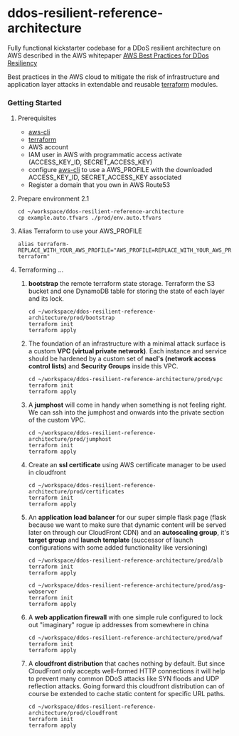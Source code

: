 # ddos-resilient-reference-architecture

Fully functional kickstarter codebase for a DDoS resilient architecture
on AWS described in the AWS whitepaper [AWS Best Practices for DDos Resiliency](https://d0.awsstatic.com/whitepapers/Security/DDoS_White_Paper.pdf)

Best practices in the AWS cloud to mitigate the risk of infrastructure and application layer
attacks in extendable and reusable [terraform](https://www.terraform.io/) modules.



### Getting Started


1. Prerequisites
    * [aws-cli](https://aws.amazon.com/cli/) 
    * [terraform](https://www.terraform.io/)
    * AWS account
    * IAM user in AWS with programmatic access activate (ACCESS_KEY_ID, SECRET_ACCESS_KEY)
    * configure [aws-cli](https://aws.amazon.com/cli/) to use a AWS_PROFILE with the downloaded ACCESS_KEY_ID, SECRET_ACCESS_KEY associated
    * Register a domain that you own in AWS Route53  
2. Prepare environment
    2.1
    ```shell script
    cd ~/workspace/ddos-resilient-reference-architecture
    cp example.auto.tfvars ./prod/env.auto.tfvars
    ```
3. Alias Terraform to use your AWS_PROFILE
    ```shell script
    alias terraform-REPLACE_WITH_YOUR_AWS_PROFILE="AWS_PROFILE=REPLACE_WITH_YOUR_AWS_PROFILE terraform"
    ``` 

4. Terraforming ...
    
    1. **bootstrap** the remote terraform state storage. 
    Terraform the S3 bucket and one DynamoDB table for storing the state of each layer and its lock. 
        ```shell script
        cd ~/workspace/ddos-resilient-reference-architecture/prod/bootstrap
        terraform init 
        terraform apply
        ```  
    2. The foundation of an infrastructure with a minimal attack surface is  
    a custom **VPC (virtual private network)**. Each instance and service should be hardened by
    a custom set of **nacl's (network access control lists)** and **Security Groups** inside this VPC.
        ```shell script
        cd ~/workspace/ddos-resilient-reference-architecture/prod/vpc
        terraform init
        terraform apply
        ```
    3. A **jumphost** will come in handy when something is not feeling right. We can ssh into the jumphost and onwards into the 
    private section of the custom VPC.  
        ```shell script
        cd ~/workspace/ddos-resilient-reference-architecture/prod/jumphost
        terraform init
        terraform apply
        ```
    3. Create an **ssl certificate** using AWS certificate manager to be used in cloudfront 
        ```shell script
        cd ~/workspace/ddos-resilient-reference-architecture/prod/certificates
        terraform init
        terraform apply
        ```       
              
    4. An **application load balancer** for our super simple flask page (flask because we want to make sure that dynamic content will be served later on through our CloudFront CDN) and
    an **autoscaling group**, it's **target group** and **launch template** (successor of launch configurations with some added functionality like versioning)
        ```shell script
        cd ~/workspace/ddos-resilient-reference-architecture/prod/alb
        terraform init
        terraform apply
       
        cd ~/workspace/ddos-resilient-reference-architecture/prod/asg-webserver
        terraform init
        terraform apply
        ```
       
    5. A **web application firewall** with one simple rule configured to lock out "imaginary" rogue ip addresses from somewhere in china
        ```shell script
        cd ~/workspace/ddos-resilient-reference-architecture/prod/waf
        terraform init
        terraform apply
        ```
          
    5. A **cloudfront distribution** that caches nothing by default. But since CloudFront only accepts well-formed HTTP connections it will help to 
    prevent many common DDoS attacks like SYN floods and UDP reflection attacks. 
    Going forward this cloudfront distribution can of course be extended to cache static content for specific URL paths.
        ```shell script
        cd ~/workspace/ddos-resilient-reference-architecture/prod/cloudfront
        terraform init
        terraform apply
        ```